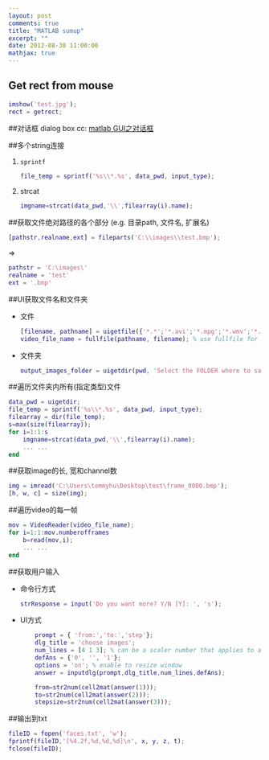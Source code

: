 ```yaml
---
layout: post
comments: true
title: "MATLAB sumup"
excerpt: ""
date: 2012-08-30 11:00:00
mathjax: true
---
```


<!-- add TOC here -->
<div id="renderIn"></div>

## Get rect from mouse
```matlab
imshow('test.jpg');
rect = getrect;
```

##对话框 dialog box
cc: [matlab GUI之对话框](http://hi.baidu.com/7777777_shu/item/ccb713f20ce99e18d7ff8cda)

##多个string连接
1. `sprintf`

    ```matlab
    file_temp = sprintf('%s\\*.%s', data_pwd, input_type);
    ```
1. strcat

	```matlab
    imgname=strcat(data_pwd,'\\',filearray(i).name);
    ```

##获取文件绝对路径的各个部分 (e.g. 目录path, 文件名, 扩展名)
```matlab
[pathstr,realname,ext] = fileparts('C:\\images\\test.bmp');
```

=>

```matlab
pathstr = 'C:\images\'
realname = 'test'
ext = '.bmp'
```

##UI获取文件名和文件夹

- 文件

    ```matlab
    [filename, pathname] = uigetfile({'*.*';'*.avi';'*.mpg';'*.wmv';'*.asf';'*.asx';'*.mj2'}, 'Select a VIDEO file...');
    video_file_name = fullfile(pathname, filename); % use fullfile for OS independent
    ```
- 文件夹

    ```matlab
    output_images_folder = uigetdir(pwd, 'Select the FOLDER where to save images...')
    ```

##遍历文件夹内所有(指定类型)文件
```matlab
data_pwd = uigetdir;
file_temp = sprintf('%s\\*.%s', data_pwd, input_type);
filearray = dir(file_temp);
s=max(size(filearray));
for i=1:1:s
    imgname=strcat(data_pwd,'\\',filearray(i).name);
    ... ...
end
```

##获取image的长, 宽和channel数
```matlab
img = imread('C:\Users\tommyhu\Desktop\test\frame_0000.bmp');
[h, w, c] = size(img);
```

##遍历video的每一帧
```matlab
mov = VideoReader(video_file_name);
for i=1:1:mov.numberofframes
    b=read(mov,i);
	... ...
end
```

##获取用户输入
- 命令行方式

    ```matlab
    strResponse = input('Do you want more? Y/N [Y]: ', 's');
    ```
- UI方式

    ```matlab
        prompt = { 'from:','to:','step'};
        dlg_title = 'choose images';
        num_lines = [4 1 3]; % can be a scaler number that applies to all
        defAns = {'0', '', '1'};
        options = 'on'; % enable to resize window
        answer = inputdlg(prompt,dlg_title,num_lines,defAns);

        from=str2num(cell2mat(answer(1)));
        to=str2num(cell2mat(answer(2)));
        stepsize=str2num(cell2mat(answer(3)));
    ```

##输出到txt
```matlab
fileID = fopen('faces.txt', 'w');
fprintf(fileID,'[%4.2f,%d,%d,%d]\n', x, y, z, t);
fclose(fileID);
```
